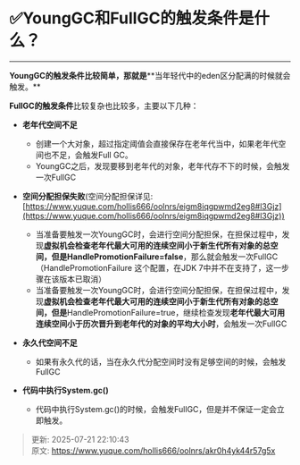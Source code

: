 # ✅YoungGC和FullGC的触发条件是什么？

****

**YoungGC的触发条件比较简单，那就是****<font style="color:rgb(18, 18, 18);">当年轻代中的eden区分配满的时候就会触发。</font>**

<font style="color:rgb(18, 18, 18);"></font>

**<font style="color:rgb(18, 18, 18);">FullGC的触发条件</font>**<font style="color:rgb(18, 18, 18);">比较复杂也比较多，主要以下几种：</font>

<font style="color:rgb(18, 18, 18);"></font>

+ **<font style="color:rgb(18, 18, 18);">老年代空间不足</font>**
    - 创建一个大对象，超过指定阈值会直接保存在老年代当中，如果老年代空间也不足，会触发Full GC。
    - YoungGC之后，发现要移到老年代的对象，老年代存不下的时候，会触发一次FullGC
+ **空间分配担保失败**(空间分配担保详见:[https://www.yuque.com/hollis666/oolnrs/eigm8iqgpwmd2eg8#l3Gjz](https://www.yuque.com/hollis666/oolnrs/eigm8iqgpwmd2eg8#l3Gjz))



    - 当准备要触发一次YoungGC时，会进行空间分配担保，在担保过程中，发现**虚拟机会检查老年代最大可用的连续空间小于新生代所有对象的总空间，但是HandlePromotionFailure=false**，那么就会触发一次FullGC（HandlePromotionFailure 这个配置，在JDK 7中并不在支持了，这一步骤在该版本已取消）
    - 当准备要触发一次YoungGC时，会进行空间分配担保，在担保过程中，发现**虚拟机会检查老年代最大可用的连续空间小于新生代所有对象的总空间，但是**HandlePromotionFailure=true，继续检查发现**老年代最大可用连续空间小于历次晋升到老年代的对象的平均大小时**，会触发一次FullGC
+ **<font style="color:rgb(18, 18, 18);">永久代空间不足</font>**
    - 如果有永久代的话，当在永久代分配空间时没有足够空间的时候，会触发FullGC
+ **代码中执行System.gc()**
    - 代码中执行System.gc()的时候，会触发FullGC，但是并不保证一定会立即触发。



> 更新: 2025-07-21 22:10:43  
> 原文: <https://www.yuque.com/hollis666/oolnrs/akr0h4yk44r57g5x>